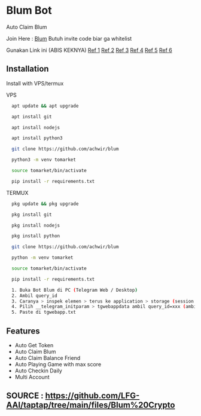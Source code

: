 
# Blum Bot
Auto Claim Blum

Join Here : [Blum](https://t.me/BlumCryptoBot/app?startapp=ref_lHZLjPuq0F)
Butuh invite code biar ga whitelist

Gunakan Link ini (ABIS KEKNYA)
[Ref 1](https://t.me/BlumCryptoBot/app?startapp=ref_lHZLjPuq0F)
[Ref 2](https://t.me/BlumCryptoBot/app?startapp=ref_Hmj2vqfa9K)
[Ref 3](https://t.me/BlumCryptoBot/app?startapp=ref_92NqxwUBXs)
[Ref 4](https://t.me/BlumCryptoBot/app?startapp=ref_9L6lSvIQWZ)
[Ref 5](https://t.me/BlumCryptoBot/app?startapp=ref_RRmkW0OLcM)
[Ref 6](https://t.me/BlumCryptoBot/app?startapp=ref_1e5FprnLac)




## Installation

Install with VPS/termux

VPS

```bash
  apt update && apt upgrade
```

```bash
  apt install git
```

```bash
  apt install nodejs
```

```bash
  apt install python3
```

```bash
  git clone https://github.com/achwir/blum
```

```bash
  python3 -m venv tomarket
```

```bash
  source tomarket/bin/activate
```

```bash
  pip install -r requirements.txt
```

TERMUX

```bash
  pkg update && pkg upgrade
```

```bash
  pkg install git
```

```bash
  pkg install nodejs
```

```bash
  pkg install python
```

```bash
  git clone https://github.com/achwir/blum
```

```bash
  python -m venv tomarket
```

```bash
  source tomarket/bin/activate
```

```bash
  pip install -r requirements.txt
```

```bash
  1. Buka Bot Blum di PC (Telegram Web / Desktop)
  2. Ambil query_id 
  3. Caranya > inspek elemen > terus ke application > storage (session storage) > pilih telegram.blum.codes
  4. Pilih __telegram_initparam > tgwebappdata ambil query_id=xxx (ambil semua) kecuali tgwebappnya
  5. Paste di tgwebapp.txt
```


## Features

- Auto Get Token
- Auto Claim Blum
- Auto Claim Balance Friend
- Auto Playing Game with max score
- Auto Checkin Daily
- Multi Account

## SOURCE : https://github.com/LFG-AAI/taptap/tree/main/files/Blum%20Crypto
